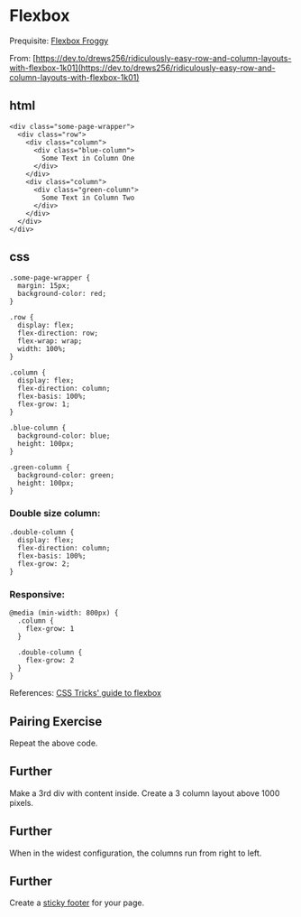 # Flexbox

Prequisite: [Flexbox Froggy](https://flexboxfroggy.com/)

From: [https://dev.to/drews256/ridiculously-easy-row-and-column-layouts-with-flexbox-1k01](https://dev.to/drews256/ridiculously-easy-row-and-column-layouts-with-flexbox-1k01)

## html

```text
<div class="some-page-wrapper">
  <div class="row">
    <div class="column">
      <div class="blue-column">
        Some Text in Column One
      </div>
    </div>
    <div class="column">
      <div class="green-column">
        Some Text in Column Two
      </div>
    </div>
  </div>
</div>
```

## css

```text
.some-page-wrapper {
  margin: 15px;
  background-color: red;
}

.row {
  display: flex;
  flex-direction: row;
  flex-wrap: wrap;
  width: 100%;
}

.column {
  display: flex;
  flex-direction: column;
  flex-basis: 100%;
  flex-grow: 1;
}

.blue-column {
  background-color: blue;
  height: 100px;
}

.green-column {
  background-color: green;
  height: 100px;
}
```

### Double size column:

```text
.double-column {
  display: flex;
  flex-direction: column;
  flex-basis: 100%;
  flex-grow: 2;
}
```

### Responsive:

```text
@media (min-width: 800px) {
  .column {
    flex-grow: 1
  }

  .double-column {
    flex-grow: 2
  }
}
```

References: [CSS Tricks' guide to flexbox](https://css-tricks.com/snippets/css/a-guide-to-flexbox/)

## Pairing Exercise

Repeat the above code.

## Further

Make a 3rd div with content inside. Create a 3 column layout above 1000 pixels.

## Further

When in the widest configuration, the columns run from right to left.

## Further

Create a [sticky footer](https://philipwalton.github.io/solved-by-flexbox/demos/sticky-footer/) for your page.

